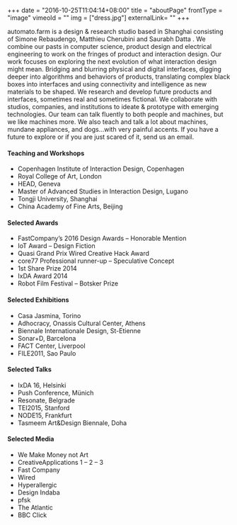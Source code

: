 +++
date = "2016-10-25T11:04:14+08:00"
title = "aboutPage"
frontType = "image"
vimeoId = ""
img = ["dress.jpg"]
externalLink= ""
+++

automato.farm is a design & research studio based in Shanghai consisting of  Simone Rebaudengo, Matthieu Cherubini and Saurabh Datta . We combine our pasts in computer science, product design and electrical engineering to work on the fringes of product and interaction design.
Our work focuses on exploring the next evolution of what interaction design might mean. Bridging and blurring physical and digital interfaces, digging deeper into algorithms and behaviors of products, translating complex black boxes into interfaces and using connectivity and intelligence as new materials to be shaped.
We research and develop future products and interfaces, sometimes real and sometimes fictional.
We collaborate with studios, companies, and institutions to ideate & prototype with emerging technologies. Our team can talk fluently to both people and machines, but we like machines more.
We also teach and talk a lot about machines, mundane appliances, and dogs…with very painful accents.
If you have a future to explore or if you are just scared of it, send us an email.


#### Teaching and Workshops
- Copenhagen Institute of Interaction Design, Copenhagen
- Royal College of Art, London
- HEAD, Geneva
- Master of Advanced Studies in Interaction Design, Lugano
- Tongji University, Shanghai
- China Academy of Fine Arts, Beijing


#### Selected Awards
- FastCompany’s 2016 Design Awards – Honorable Mention
- IoT Award – Design Fiction
- Quasi Grand Prix Wired Creative Hack Award
- core77 Professional runner-up – Speculative Concept
- 1st Share Prize 2014
- IxDA Award 2014
- Robot Film Festival – Botsker Prize


#### Selected Exhibitions
- Casa Jasmina, Torino
- Adhocracy, Onassis Cultural Center, Athens
- Biennale Internationale Design, St-Etienne
- Sonar+D, Barcelona
- FACT Center, Liverpool
- FILE2011, Sao Paulo


#### Selected Talks
- IxDA 16, Helsinki
- Push Conference, Münich
- Resonate, Belgrade
- TEI2015, Stanford
- NODE15, Frankfurt
- Tasmeem Art&Design Biennale, Doha


#### Selected Media
- We Make Money not Art
- CreativeApplications 1 – 2 – 3
- Fast Company
- Wired
- Hyperallergic
- Design Indaba
- pfsk
- The Atlantic
- BBC Click
